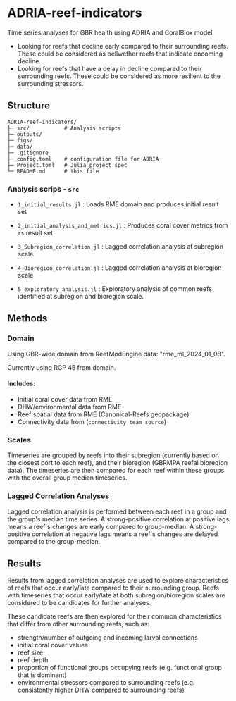 # ADRIA-reef-indicators
Time series analyses for GBR health using ADRIA and CoralBlox model.
- Looking for reefs that decline early compared to their surrounding reefs. These could be considered as bellwether reefs that indicate oncoming decline.
- Looking for reefs that have a delay in decline compared to their surrounding reefs. These could be considered as more resilient to the surrounding stressors.

## Structure
``` code
ADRIA-reef-indicators/
├─ src/           # Analysis scripts
├─ outputs/
├─ figs/
├─ data/
├─ .gitignore
├─ config.toml    # configuration file for ADRIA
├─ Project.toml   # Julia project spec
└─ README.md      # this file
```
### Analysis scrips - `src`
- `1_initial_results.jl` : Loads RME domain and produces initial result set

- `2_initial_analysis_and_metrics.jl` : Produces coral cover metrics from `rs` result set

- `3_Subregion_correlation.jl` : Lagged correlation analysis at subregion scale

- `4_Bioregion_correlation.jl` : Lagged correlation analysis at bioregion scale

- `5_exploratory_analysis.jl` : Exploratory analysis of common reefs identified at subregion and bioregion scale.

## Methods
### Domain
Using GBR-wide domain from ReefModEngine data: "rme_ml_2024_01_08".

Currently using RCP 45 from domain.

#### Includes:
- Initial coral cover data from RME
- DHW/environmental data from RME
- Reef spatial data from RME (Canonical-Reefs geopackage)
- Connectivity data from (`connectivity team source`)

### Scales
Timeseries are grouped by reefs into their subregion (currently based on the closest port to each reef), and their bioregion (GBRMPA reefal bioregion data).
The timeseries are then compared for each reef within these groups with the overall group median timeseries.

### Lagged Correlation Analyses
Lagged correlation analysis is performed between each reef in a group and the group's median time series.
A strong-positive correlation at positive lags means a reef's changes are early compared to group-median. A strong-positive correlation at negative lags means a reef's changes are delayed compared to the group-median.

## Results
Results from lagged correlation analyses are used to explore characteristics of reefs that occur early/late compared to their surrounding group.
Reefs with timeseries that occur early/late at both subregion/bioregion scales are considered to be candidates for further analyses.

These candidate reefs are then explored for their common characteristics that differ from other surrounding reefs, such as:

- strength/number of outgoing and incoming larval connections
- initial coral cover values
- reef size
- reef depth
- proportion of functional groups occupying reefs (e.g. functional group that is dominant)
- environmental stressors compared to surrounding reefs (e.g. consistently higher DHW compared to surrounding reefs)